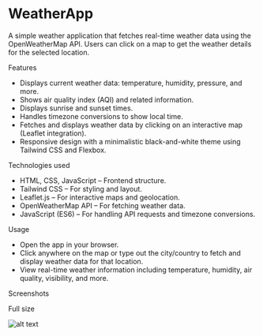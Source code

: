 # WeatherApp

A simple weather application that fetches real-time weather data using the OpenWeatherMap API. Users can click on a map to get the weather details for the selected location.

Features
  - Displays current weather data: temperature, humidity, pressure, and more.
  - Shows air quality index (AQI) and related information.
  - Displays sunrise and sunset times.
  - Handles timezone conversions to show local time.
  - Fetches and displays weather data by clicking on an interactive map (Leaflet integration).
  - Responsive design with a minimalistic black-and-white theme using Tailwind CSS and Flexbox.

Technologies used
 - HTML, CSS, JavaScript – Frontend structure.
 - Tailwind CSS – For styling and layout.
 - Leaflet.js – For interactive maps and geolocation.
 - OpenWeatherMap API – For fetching weather data.
 - JavaScript (ES6) – For handling API requests and timezone conversions.

Usage
 - Open the app in your browser.
 - Click anywhere on the map or type out the city/country to fetch and display weather data for that location.
 - View real-time weather information including temperature, humidity, air quality, visibility, and more.

Screenshots

  Full size
  
![alt text]([http://url/to/img.png](https://ibb.co/xfy3gVB))
